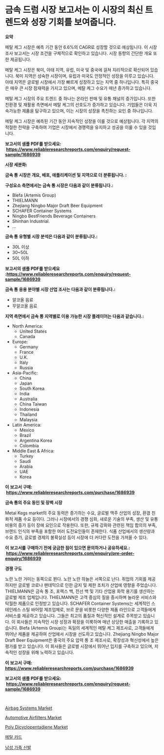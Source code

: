 <p><h1>금속 드럼 시장 보고서는 이 시장의 최신 트렌드와 성장 기회를 보여줍니다.</h1></p><p><strong>요약</strong></p>
<p><p>메탈 케그 시장은 예측 기간 동안 6.6%의 CAGR로 성장할 것으로 예상됩니다. 이 시장 조사 보고서는 시장 조건을 구체적으로 확인하고 있습니다. 시장 동향의 간단한 개요 또한 제공됩니다.</p><p>메탈 케그 시장은 북미, 아태 지역, 유럽, 미국 및 중국에 걸쳐 지리적으로 확산되어 있습니다. 북미 지역은 성숙한 시장이며, 유럽과 미국도 안정적인 성장을 이루고 있습니다. 아태 지역은 글로벌 시장에서 가장 빠르게 성장하고 있는 지역 중 하나입니다. 특히 중국은 매우 큰 시장 잠재력을 가지고 있으며, 메탈 케그 수요가 매년 증가하고 있습니다.</p><p>메탈 케그 시장의 주요 트렌드 중 하나는 온라인 판매 및 유통 채널의 증가입니다. 또한 친환경 및 재활용 측면에서 메탈 케그의 선호도가 증가하고 있습니다. 기업들은 더욱 지속가능한 제품을 탐구하고 있으며, 이는 시장의 성장을 촉진하는 요인 중 하나입니다.</p><p>메탈 케그 시장은 예측된 기간 동안 지속적인 성장을 이룰 것으로 예상됩니다. 각 지역의 적절한 전략을 구축하여 기업은 시장에서 경쟁력을 유지하고 성공을 이룰 수 있을 것입니다.</p></p>
<p><strong>보고서의 샘플 PDF를 받으세요: &nbsp;<a href="https://www.reliableresearchreports.com/enquiry/request-sample/1686939">https://www.reliableresearchreports.com/enquiry/request-sample/1686939</a></strong></p>
<p><strong>시장 세분화:</strong></p>
<p><strong> 금속 통 시장은 개요, 배포, 애플리케이션 및 지역으로 더 분류됩니다. :</strong></p>
<p><strong>구성요소 측면에서는 금속 통 시장은 다음과 같이 분류됩니다.:</strong></p>
<p><ul><li>Blefa (Artemis Group)</li><li>THIELMANN</li><li>Zhejiang Ningbo Major Draft Beer Equipment</li><li>SCHAFER Container Systems</li><li>Ningbo BestFriends Beverage Containers</li><li>Shinhan Industrial.</li><li>...</li></ul></p>
<p><strong> 금속 통 유형별 시장 분석은 다음과 같이 분류됩니다.:</strong></p>
<p><ul><li>30L 이상</li><li>30~50L</li><li>50L 이하</li></ul></p>
<p><strong>보고서의 샘플 PDF를 받으세요 :<a href="https://www.reliableresearchreports.com/enquiry/request-sample/1686939">https://www.reliableresearchreports.com/enquiry/request-sample/1686939</a></strong></p>
<p><strong> 금속 통 응용 분야별 시장 산업 조사는 다음과 같이 분류됩니다.:</strong></p>
<p><ul><li>알코올 음료</li><li>무알코올 음료</li></ul></p>
<p><strong>지역 측면에서 금속 통 지역별로 이용 가능한 시장 플레이어는 다음과 같습니다.:</strong></p>
<p><ul>
    <li>
        North America:
        <ul>
            <li>United States</li>
            <li>Canada</li>
        </ul>
    </li>
    <li>
        Europe:
        <ul>
            <li>Germany</li>
            <li>France</li>
            <li>U.K.</li>
            <li>Italy</li>
            <li>Russia</li>
        </ul>
    </li>
    <li>
        Asia-Pacific:
        <ul>
            <li>China</li>
            <li>Japan</li>
            <li>South Korea</li>
            <li>India</li>
            <li>Australia</li>
            <li>China Taiwan</li>
            <li>Indonesia</li>
            <li>Thailand</li>
            <li>Malaysia</li>
        </ul>
    </li>
    <li>
        Latin America:
        <ul>
            <li>Mexico</li>
            <li>Brazil</li>
            <li>Argentina Korea</li>
            <li>Colombia</li>
        </ul>
    </li>
    <li>
        Middle East & Africa:
        <ul>
            <li>Turkey</li>
            <li>Saudi</li>
            <li>Arabia</li>
            <li>UAE</li>
            <li>Korea</li>
        </ul>
    </li>
    </ul></p>
<p><strong>이 보고서 구매: &nbsp;<a href="https://www.reliableresearchreports.com/purchase/1686939">https://www.reliableresearchreports.com/purchase/1686939</a></strong></p>
<p><strong>금속 통의 주요 동인 및 장벽 시장</strong></p>
<p><p>Metal Kegs market의 주요 동력은 증가하는 수요, 글로벌 맥주 산업의 성장, 환경 친화적 제품 수요 등이다. 그러나 시장에서의 경쟁 심화, 새로운 기술의 부족, 생산 및 유통 비용의 증가 등이 장애 요인으로 작용한다. 또한, 규제 강화와 관련된 책임 합의의 부족, 브랜드 인식의 부족을 포함한 여러 도전요인들이 존재한다. 식품 산업에서의 생산량과 수요 증가, 글로벌 경제의 불확실성 등이 시장에 더 커다란 도전을 가져올 수 있다.</p></p>
<p><strong>이 보고서를 구매하기 전에 궁금한 점이 있으면 문의하거나 공유하세요.: &nbsp;<a href="https://www.reliableresearchreports.com/enquiry/pre-order-enquiry/1686939">https://www.reliableresearchreports.com/enquiry/pre-order-enquiry/1686939</a></strong></p>
<p><strong>경쟁 구도</strong></p>
<p><p>노란 노란 거미는 동쪽으로 뛴다. 노란 노란 하늘은 서쪽으로 난다. 취업의 기회를 제공하지만 글로벌 코로나 팬데믹으로 인한 금지 및 제한 조치가 산업에 영향을 주었습니다. THIELMANN은 금속 통 조, 포렉스 백, 전선 백 및 기타 산업용 화학 용기를 생산하는 글로벌 제조 업체입니다. THIELMANN은 고객 중심의 질을 중시하며 놀라운 서비스와 탁월한 제품으로 인정받고 있습니다. SCHAFER Container Systems는 세계적인 스테인레스 스틸 바어럴 제조업체로, 브르 문을 비롯한 다양한 제품 라인으로 고객들에게 서비스를 제공하고 있습니다. 그들은 최고의 품질과 혁신적인 설계로 주목받고 있습니다. 이 회사들은 지속적인 시장 성장과 확장을 이룩하며 매년 상당한 매출을 기록하고 있습니다. Blefa (Artemis Group)는 독일의 세계적인 메탈 케그 제조사로, 고객들에게 뛰어난 제품을 제공하여 산업에서 시장을 선도하고 있습니다. Zhejiang Ningbo Major Draft Beer Equipment은 중국의 주요 압력 통 조 제조사로, 확장성과 혁신성에서 높은 평가를 받고 있습니다. 이 회사들은 글로벌 시장에서 뛰어난 입지를 구축하고 있으며, 지속적인 성장을 위해 노력하고 있습니다.</p></p>
<p><strong>이 보고서 구매: &nbsp; <a href="https://www.reliableresearchreports.com/purchase/1686939">https://www.reliableresearchreports.com/purchase/1686939</a></strong></p>
<p><strong>보고서의 샘플 PDF를 받으세요: &nbsp;<a href="https://www.reliableresearchreports.com/enquiry/request-sample/1686939">https://www.reliableresearchreports.com/enquiry/request-sample/1686939</a></strong><strong></strong></p>
<p>&nbsp;</p>
<p><p><a href="https://github.com/NorbertYates/Market-Research-Report-List-3/blob/main/airbag-systems-market.md">Airbag Systems Market</a></p><p><a href="https://github.com/prosalinda88/Market-Research-Report-List-3/blob/main/automotive-airfilters-market.md">Automotive Airfilters Market</a></p><p><a href="https://issuu.com/reportprime-2/docs/poly-dicyclopentadiene-market-size-2030.pptx">Poly Dicyclopentadiene Market</a></p><p><a href="https://github.com/vsoq0zknh59/Market-Research-Report-List-1/blob/main/6876213187489.md">메탈 카드</a></p><p><a href="https://github.com/jntpkh496620/Market-Research-Report-List-1/blob/main/5214164187488.md">남성 가죽 신발</a></p></p>